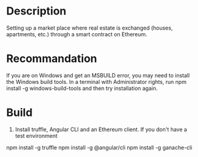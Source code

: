# Description

Setting up a market place where real estate is exchanged
(houses, apartments, etc.) through a smart contract on Ethereum.

# Recommandation

If you are on Windows and get an MSBUILD error, you may need to install the Windows build tools. In a terminal with Administrator rights, run npm install -g windows-build-tools and then try installation again.

# Build

1. Install truffle, Angular CLI and an Ethereum client. If you don't have a test environment

npm install -g truffle
npm install -g @angular/cli
npm install -g ganache-cli